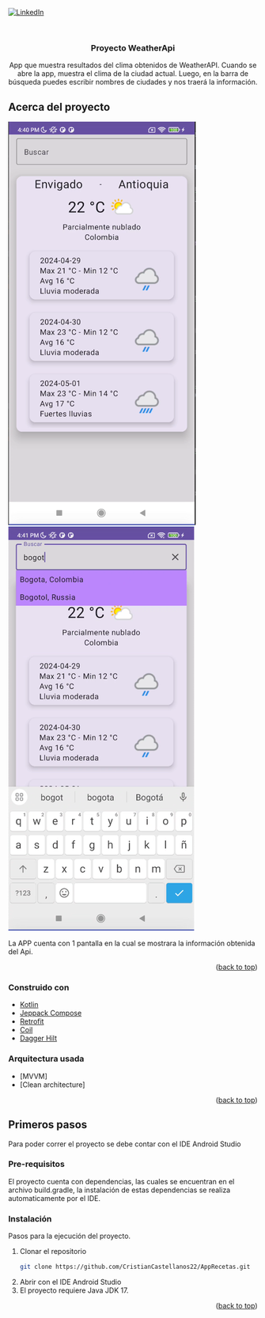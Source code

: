 <div id="top"></div>

[![LinkedIn][linkedin-shield]][linkedin-url]


<!-- PROJECT LOGO -->
<br />
<div align="center">

<h3 align="center">Proyecto WeatherApi</h3>

  <p align="center">
    App que muestra resultados del clima obtenidos de WeatherAPI. Cuando se abre la app, muestra el clima de la ciudad actual. Luego, en la barra de búsqueda puedes escribir nombres de ciudades y nos traerá la información.
    <br />
  </p>
</div>

<!-- ABOUT THE PROJECT -->
## Acerca del proyecto

![Product Name Screen Shot][product-screenshot]
![Product Name Screen Shot searchbar][emulator-screenshot]

La APP cuenta con 1 pantalla en la cual se mostrara la información obtenida del Api.

<p align="right">(<a href="#top">back to top</a>)</p>

### Construido con

* [Kotlin](https://kotlinlang.org/)
* [Jeppack Compose](https://developer.android.com/jetpack?hl=es-419)
* [Retrofit](https://square.github.io/retrofit/)
* [Coil](https://coil-kt.github.io/coil/compose/)
* [Dagger Hilt](https://developer.android.com/training/dependency-injection/hilt-jetpack?hl=es-419)


### Arquitectura usada
* [MVVM]
* [Clean architecture]

<p align="right">(<a href="#top">back to top</a>)</p>

<!-- GETTING STARTED -->
## Primeros pasos

Para poder correr el proyecto se debe contar con el IDE Android Studio

### Pre-requisitos

El proyecto cuenta con dependencias, las cuales se encuentran en el archivo build.gradle, la instalación de estas dependencias se realiza automaticamente por el IDE.

### Instalación

Pasos para la ejecución del proyecto.

1. Clonar el repositorio
   ```sh
   git clone https://github.com/CristianCastellanos22/AppRecetas.git
   ```
2. Abrir con el IDE Android Studio
3. El proyecto requiere Java JDK 17.

<p align="right">(<a href="#top">back to top</a>)</p>

<!-- MARKDOWN LINKS & IMAGES -->
<!-- https://www.markdownguide.org/basic-syntax/#reference-style-links -->
[linkedin-shield]: https://img.shields.io/badge/-LinkedIn-black.svg?style=for-the-badge&logo=linkedin&colorB=555
[linkedin-url]: https://www.linkedin.com/in/cristianjcb/
[product-screenshot]: images/image1.png
[emulator-screenshot]: images/image2.png
